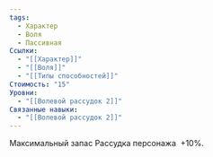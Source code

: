 ```yaml
---
tags:
  - Характер
  - Воля
  - Пассивная
Ссылки:
  - "[[Характер]]"
  - "[[Воля]]"
  - "[[Типы способностей]]"
Стоимость: "15"
Уровни:
  - "[[Волевой рассудок 2]]"
Связанные навыки:
  - "[[Волевой рассудок 2]]"
---
```

Максимальный запас Рассудка персонажа  +10%.